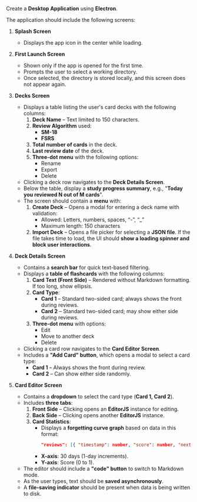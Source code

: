 Create a **Desktop Application** using **Electron**.

The application should include the following screens:

1. **Splash Screen**

   - Displays the app icon in the center while loading.

2. **First Launch Screen**

   - Shown only if the app is opened for the first time.
   - Prompts the user to select a working directory.
   - Once selected, the directory is stored locally, and this screen does not appear again.

3. **Decks Screen**

   - Displays a table listing the user's card decks with the following columns:
     1. **Deck Name** – Text limited to 150 characters.
     2. **Review Algorithm** used:
        - **SM-18**
        - **FSRS**
     3. **Total number of cards** in the deck.
     4. **Last review date** of the deck.
     5. **Three-dot menu** with the following options:
        - Rename
        - Export
        - Delete
   - Clicking a deck row navigates to the **Deck Details Screen**.
   - Below the table, display a **study progress summary**, e.g., "**Today you reviewed N out of M cards**".
   - The screen should contain a **menu** with:
     1. **Create Deck** – Opens a modal for entering a deck name with validation:
        - Allowed: Letters, numbers, spaces, “-”, “\_”
        - Maximum length: 150 characters
     2. **Import Deck** – Opens a file picker for selecting a **JSON file**. If the file takes time to load, the UI should **show a loading spinner and block user interactions**.

4. **Deck Details Screen**

   - Contains a **search bar** for quick text-based filtering.
   - Displays a **table of flashcards** with the following columns:
     1. **Card Text (Front Side)** – Rendered without Markdown formatting. If too long, show ellipsis.
     2. **Card Type**:
        - **Card 1** – Standard two-sided card; always shows the front during reviews.
        - **Card 2** – Standard two-sided card; may show either side during reviews.
     3. **Three-dot menu** with options:
        - Edit
        - Move to another deck
        - Delete
   - Clicking a card row navigates to the **Card Editor Screen**.
   - Includes a **"Add Card" button**, which opens a modal to select a card type:
     - **Card 1** – Always shows the front during review.
     - **Card 2** – Can show either side randomly.

5. **Card Editor Screen**
   - Contains a **dropdown** to select the card type (**Card 1, Card 2**).
   - Includes **three tabs**:
     1. **Front Side** – Clicking opens an **EditorJS** instance for editing.
     2. **Back Side** – Clicking opens another **EditorJS** instance.
     3. **Card Statistics**:
        - Displays a **forgetting curve graph** based on data in this format:
          ```json
          "reviews": [{ "timestamp": number, "score": number, "next_review_interval": number }]
          ```
        - **X-axis**: 30 days (1-day increments).
        - **Y-axis**: Score (0 to 1).
   - The editor should include a **"code" button** to switch to Markdown mode.
   - As the user types, text should be **saved asynchronously**.
   - A **file-saving indicator** should be present when data is being written to disk.

